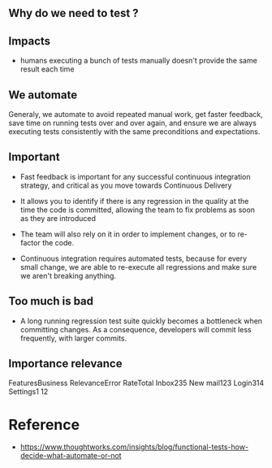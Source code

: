 ## Why do we need to test ?

## Impacts
 - humans executing a bunch of tests manually doesn't provide the same
   result each time


## We automate
Generaly, we automate to avoid repeated manual work, get faster feedback,
save time on running tests over and over again, and ensure we are always
executing tests consistently with the same preconditions and expectations.


## Important
 - Fast feedback is important for any successful continuous integration
   strategy, and critical as you move towards Continuous Delivery
 - It allows you to identify if there is any regression in the quality
   at the time the code is committed, allowing the team to fix problems
   as soon as they are introduced

 - The team will also rely on it in order to implement changes, or
   to re-factor the code.

 - Continuous integration requires automated tests, because for every
   small change, we are able to re-execute all regressions and make sure
   we aren't breaking anything.

## Too much is bad
 - A long running regression test suite quickly becomes a bottleneck
   when committing changes. As a consequence, developers will commit
   less frequently, with larger commits.

## Importance relevance

FeaturesBusiness RelevanceError RateTotal
Inbox235
New mail123
Login314
Settings1                           12
                            

# Reference
 - https://www.thoughtworks.com/insights/blog/functional-tests-how-decide-what-automate-or-not
